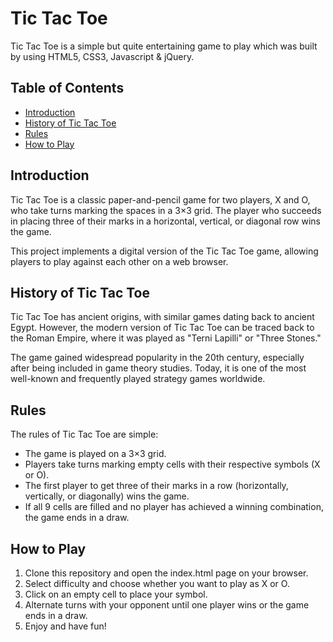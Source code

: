 # Tic Tac Toe

Tic Tac Toe is a simple but quite entertaining game to play which was built by using HTML5, CSS3, Javascript & jQuery.

## Table of Contents
- [Introduction](#introduction)
- [History of Tic Tac Toe](#history-of-tic-tac-toe)
- [Rules](#rules)
- [How to Play](#how-to-play)

## Introduction

Tic Tac Toe is a classic paper-and-pencil game for two players, X and O, who take turns marking the spaces in a 3×3 grid. The player who succeeds in placing three of their marks in a horizontal, vertical, or diagonal row wins the game.

This project implements a digital version of the Tic Tac Toe game, allowing players to play against each other on a web browser.

## History of Tic Tac Toe

Tic Tac Toe has ancient origins, with similar games dating back to ancient Egypt. However, the modern version of Tic Tac Toe can be traced back to the Roman Empire, where it was played as "Terni Lapilli" or "Three Stones."

The game gained widespread popularity in the 20th century, especially after being included in game theory studies. Today, it is one of the most well-known and frequently played strategy games worldwide.

## Rules

The rules of Tic Tac Toe are simple:
- The game is played on a 3×3 grid.
- Players take turns marking empty cells with their respective symbols (X or O).
- The first player to get three of their marks in a row (horizontally, vertically, or diagonally) wins the game.
- If all 9 cells are filled and no player has achieved a winning combination, the game ends in a draw.

## How to Play

1. Clone this repository and open the index.html page on your browser.
2. Select difficulty and choose whether you want to play as X or O.
3. Click on an empty cell to place your symbol.
4. Alternate turns with your opponent until one player wins or the game ends in a draw.
5. Enjoy and have fun!
